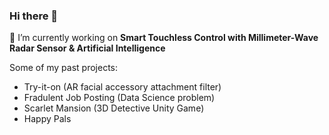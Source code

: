 ### Hi there 👋

🔭 I’m currently working on **Smart Touchless Control with Millimeter-Wave Radar Sensor & Artificial Intelligence**

Some of my past projects:
- Try-it-on (AR facial accessory attachment filter)
- Fradulent Job Posting (Data Science problem)
- Scarlet Mansion (3D Detective Unity Game)
- Happy Pals


<!--
**leephilipx/leephilipx** is a ✨ _special_ ✨ repository because its `README.md` (this file) appears on your GitHub profile.

Here are some ideas to get you started:

- 🔭 I’m currently working on ...
- 🌱 I’m currently learning ...
- 👯 I’m looking to collaborate on ...
- 🤔 I’m looking for help with ...
- 💬 Ask me about ...
- 📫 How to reach me: ...
- 😄 Pronouns: ...
- ⚡ Fun fact: ...
-->

